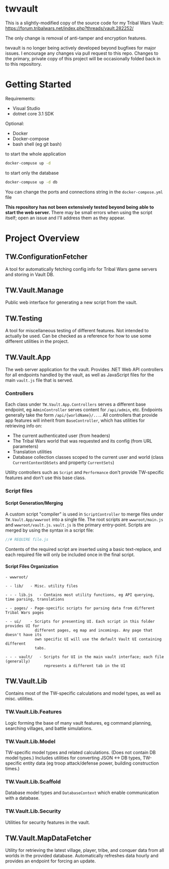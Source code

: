 # twvault
This is a slightly-modified copy of the source code for my Tribal Wars Vault: https://forum.tribalwars.net/index.php?threads/vault.282252/

The only change is removal of anti-tamper and encryption features.

twvault is no longer being actively developed beyond bugfixes for major issues. I encourage any changes via pull request to this repo. Changes to the primary, private copy of this project will be occasionally folded back in to this repository.

# Getting Started
Requirements:

- Visual Studio
- dotnet core 3.1 SDK

Optional:

- Docker
- Docker-compose
- bash shell (eg git bash)

to start the whole application
```bash
docker-compuse up -d
```

to start only the database
```bash
docker-compuse up -d db
```

You can change the ports and connections string in the `docker-compose.yml` file

**This repository has not been extensively tested beyond being able to start the web server.** There may be small errors when using the script itself; open an issue and I'll address them as they appear.


# Project Overview

## TW.ConfigurationFetcher
A tool for automatically fetching config info for Tribal Wars game servers and storing in Vault DB.

## TW.Vault.Manage
Public web interface for generating a new script from the vault.


## TW.Testing
A tool for miscellaneous testing of different features. Not intended to actually be used. Can be checked as a reference for how to use some different utilities in the project.

## TW.Vault.App
The web server application for the vault. Provides .NET Web API controllers for all endpoints handled by the vault, as well as JavaScript files for the main `vault.js` file that is served.

### Controllers
Each class under `TW.Vault.App.Controllers` serves a different base endpoint, eg `AdminController` serves content for `/api/admin`, etc. Endpoints generally take the form `/api/{worldName}/...`. All controllers that provide app features will inherit from `BaseController`, which has utilities for retrieving info on:
- The current authenticated user (from headers)
- The Tribal Wars world that was requested and its config (from URL parameters)
- Translation utilities
- Database collection classes scoped to the current user and world (class `CurrentContextDbSets` and property `CurrentSets`)

Utility controllers such as `Script` and `Performance` don't provide TW-specific features and don't use this base class.

### Script files
#### Script Generation/Merging
A custom script "compiler" is used in `ScriptController` to merge files under `TW.Vault.App/wwwroot` into a single file. The root scripts are `wwwroot/main.js` and `wwwroot/vault.js`. `vault.js` is the primary entry-point. Scripts are merged by using the syntax in a script file:

```js
//# REQUIRE file.js
```

Contents of the required script are inserted using a basic text-replace, and each required file will only be included once in the final script.

#### Script Files Organization
```
- wwwroot/

- - lib/   - Misc. utility files

- - - lib.js   - Contains most utility functions, eg API querying, time parsing, translations

- - pages/ - Page-specific scripts for parsing data from different Tribal Wars pages

- - ui/    - Scripts for presenting UI. Each script in this folder provides UI for
             different pages, eg map and incomings. Any page that doesn't have its
             own specific UI will use the default Vault UI containing different
             tabs.
             
- - - vault/   - Scripts for UI in the main vault interface; each file (generally)
                 represents a different tab in the UI
```

## TW.Vault.Lib
Contains most of the TW-specific calculations and model types, as well as misc. utilities.

### TW.Vault.Lib.Features
Logic forming the base of many vault features, eg command planning, searching villages, and battle simulations.

### TW.Vault.Lib.Model
TW-specific model types and related calculations. (Does not contain DB model types.) Includes utilities for converting JSON <-> DB types, TW-specific entity data (eg troop attack/defense power, building construction times.)

### TW.Vault.Lib.Scaffold
Database model types and `DatabaseContext` which enable communication with a database.

### TW.Vault.Lib.Security
Utilities for security features in the vault.

## TW.Vault.MapDataFetcher
Utility for retrieving the latest village, player, tribe, and conquer data from all worlds in the provided database. Automatically refreshes data hourly and provides an endpoint for forcing an update.
